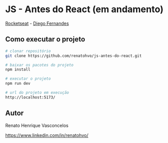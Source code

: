 # JS - Antes do React (em andamento)

[Rocketseat](https://www.youtube.com/@rocketseat "https://www.youtube.com/@rocketseat") - [Diego Fernandes](https://github.com/diego3g "@diego3g")

## Como executar o projeto

```bash
# clonar repositório
git clone https://github.com/renatohvo/js-antes-do-react.git

# baixar os pacotes do projeto
npm install

# executar o projeto
npm run dev

# url do projeto em execução
http://localhost:5173/

```

## Autor

Renato Henrique Vasconcelos

https://www.linkedin.com/in/renatohvo/

##  
